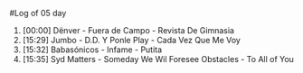 #Log of 05 day

1. [00:00] Dënver - Fuera de Campo - Revista De Gimnasia
1. [15:29] Jumbo - D.D. Y Ponle Play - Cada Vez Que Me Voy
1. [15:32] Babasónicos - Infame - Putita
1. [15:35] Syd Matters - Someday We Wil Foresee Obstacles - To All of You
